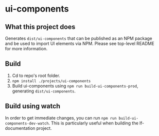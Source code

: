 <!--Copyright (c) Laserfiche.
Licensed under the MIT License. See LICENSE in the project root for license information.-->

# ui-components

## What this project does

Generates `dist/ui-components` that can be published as an NPM package and be used to import UI elements via NPM. Please see top-level README for more information.

## Build

1. Cd to repo's root folder.
2. `npm install ./projects/ui-components`
3. Build ui-components using `npm run build-ui-components-prod`, generating `dist/ui-components`.

## Build using watch

In order to get immediate changes, you can run `npm run build-ui-components-dev-watch`. This is particularly useful when building the lf-documentation project.
